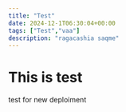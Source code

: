 ```yaml
---
title: "Test"
date: 2024-12-1T06:30:04+00:00
tags: ["Test","vaa"]
description: "ragacashia saqme"
---
```

# This is test
test for new deploiment
